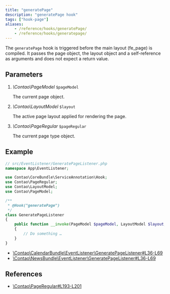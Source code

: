 ```yaml
---
title: "generatePage"
description: "generatePage hook"
tags: ["hook-page"]
aliases:
    - /reference/hooks/generatePage/
    - /reference/hooks/generatepage/
---
```



The `generatePage` hook is triggered before the main layout (fe_page) is compiled. 
It passes the page object, the layout object and a self-reference as arguments 
and does not expect a return value.


## Parameters

1. *\Contao\PageModel* `$pageModel`

    The current page object.

2. *\Contao\LayoutModel* `$layout`

    The active page layout applied for rendering the page.

3.	*\Contao\PageRegular* `$pageRegular`

    The current page type object.


## Example

```php
// src/EventListener/GeneratePageListener.php
namespace App\EventListener;

use Contao\CoreBundle\ServiceAnnotation\Hook;
use Contao\PageRegular;
use Contao\LayoutModel;
use Contao\PageModel;

/**
 * @Hook("generatePage")
 */
class GeneratePageListener
{
    public function __invoke(PageModel $pageModel, LayoutModel $layout, PageRegular $pageRegular): void
    {
        // Do something …
    }
}
```

* [\Contao\CalendarBundle\EventListener\GeneratePageListener#L36-L69](https://github.com/contao/contao/blob/4.7.6/calendar-bundle/src/EventListener/GeneratePageListener.php#L36-L69)
* [\Contao\NewsBundle\EventListener\GeneratePageListener#L36-L69](https://github.com/contao/contao/blob/4.7.6/news-bundle/src/EventListener/GeneratePageListener.php#L36-L69)


## References

* [\Contao\PageRegular#L193-L201](https://github.com/contao/contao/blob/4.7.6/core-bundle/src/Resources/contao/pages/PageRegular.php#L193-L201)
